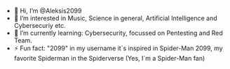 - 👋 Hi, I’m @Aleksis2099
- 👀 I’m interested in Music, Science in general, Artificial Intelligence and Cybersecuriy etc.
- 🌱 I’m currently learning: Cybersecurity, focussed on Pentesting and Red Team.
- ⚡ Fun fact: "2099" in my username it´s inspired in Spider-Man 2099, my favorite Spiderman in the Spiderverse (Yes, I´m a Spider-Man fan)

<!---
Aleksis2099/Aleksis2099 is a ✨ special ✨ repository because its `README.md` (this file) appears on your GitHub profile.
You can click the Preview link to take a look at your changes.
--->
